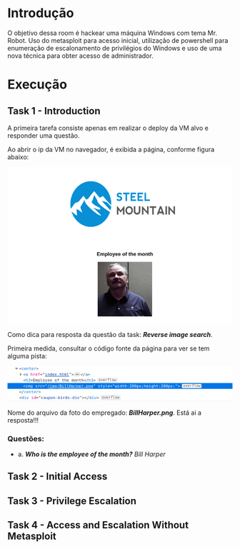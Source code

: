 # Introdução

O objetivo dessa room é hackear uma máquina Windows com tema Mr. Robot. Uso do metasploit para acesso inicial, utilização de powershell para enumeração de escalonamento de privilégios do Windows e uso de uma nova técnica para obter acesso de administrador.

# Execução

## Task 1 - Introduction

A primeira tarefa consiste apenas em realizar o deploy da VM alvo e responder uma questão. 

Ao abrir o ip da VM no navegador, é exibida a página, conforme figura abaixo:

![Home page](images/employee_of_the_month.png)

Como dica para resposta da questão da task: ***Reverse image search***.

Primeira medida, consultar o código fonte da página para ver se tem alguma pista:

![Source code](images/employee_of_the_month02.png)

Nome do arquivo da foto do empregado: ***BillHarper.png***. Está ai a resposta!!!
### Questões:

- a. ***Who is the employee of the month?*** *Bill Harper*

## Task 2 - Initial Access  


## Task 3 - Privilege Escalation  


## Task 4 - Access and Escalation Without Metasploit 


